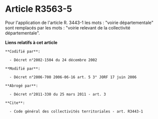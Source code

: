 # Article R3563-5

Pour l'application de l'article R. 3443-1 les mots : "voirie départementale" sont remplacés par les mots : "voirie relevant
de la collectivité départementale".

**Liens relatifs à cet article**

	**Codifié par**:

	  - Décret n°2002-1504 du 24 décembre 2002

	**Modifié par**:

	  - Décret n°2006-700 2006-06-16 art. 5 3° JORF 17 juin 2006

	**Abrogé par**:

	  - Décret n°2011-330 du 25 mars 2011 - art. 3

	**Cite**:

	  - Code général des collectivités territoriales - art. R3443-1
